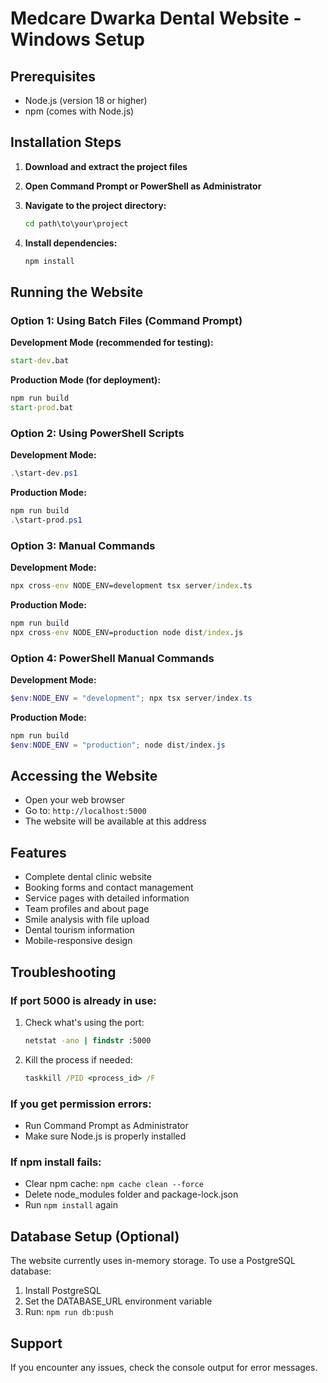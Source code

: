 # Medcare Dwarka Dental Website - Windows Setup

## Prerequisites
- Node.js (version 18 or higher)
- npm (comes with Node.js)

## Installation Steps

1. **Download and extract the project files**
2. **Open Command Prompt or PowerShell as Administrator**
3. **Navigate to the project directory:**
   ```cmd
   cd path\to\your\project
   ```

4. **Install dependencies:**
   ```cmd
   npm install
   ```

## Running the Website

### Option 1: Using Batch Files (Command Prompt)
**Development Mode (recommended for testing):**
```cmd
start-dev.bat
```

**Production Mode (for deployment):**
```cmd
npm run build
start-prod.bat
```

### Option 2: Using PowerShell Scripts
**Development Mode:**
```powershell
.\start-dev.ps1
```

**Production Mode:**
```powershell
npm run build
.\start-prod.ps1
```

### Option 3: Manual Commands
**Development Mode:**
```cmd
npx cross-env NODE_ENV=development tsx server/index.ts
```

**Production Mode:**
```cmd
npm run build
npx cross-env NODE_ENV=production node dist/index.js
```

### Option 4: PowerShell Manual Commands
**Development Mode:**
```powershell
$env:NODE_ENV = "development"; npx tsx server/index.ts
```

**Production Mode:**
```powershell
npm run build
$env:NODE_ENV = "production"; node dist/index.js
```

## Accessing the Website
- Open your web browser
- Go to: `http://localhost:5000`
- The website will be available at this address

## Features
- Complete dental clinic website
- Booking forms and contact management
- Service pages with detailed information
- Team profiles and about page
- Smile analysis with file upload
- Dental tourism information
- Mobile-responsive design

## Troubleshooting

### If port 5000 is already in use:
1. Check what's using the port:
   ```cmd
   netstat -ano | findstr :5000
   ```
2. Kill the process if needed:
   ```cmd
   taskkill /PID <process_id> /F
   ```

### If you get permission errors:
- Run Command Prompt as Administrator
- Make sure Node.js is properly installed

### If npm install fails:
- Clear npm cache: `npm cache clean --force`
- Delete node_modules folder and package-lock.json
- Run `npm install` again

## Database Setup (Optional)
The website currently uses in-memory storage. To use a PostgreSQL database:
1. Install PostgreSQL
2. Set the DATABASE_URL environment variable
3. Run: `npm run db:push`

## Support
If you encounter any issues, check the console output for error messages.